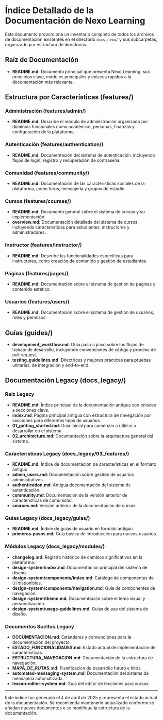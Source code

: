 
# Índice Detallado de la Documentación de Nexo Learning

Este documento proporciona un inventario completo de todos los archivos de documentación existentes en el directorio `docs_nexo/` y sus subcarpetas, organizado por estructura de directorios.

## Raíz de Documentación

- **README.md**: Documento principal que presenta Nexo Learning, sus principios clave, módulos principales y enlaces rápidos a la documentación más relevante.

## Estructura por Características (features/)

### Administración (features/admin/)

- **README.md**: Describe el módulo de administración organizado por dominios funcionales como académico, personas, finanzas y configuración de la plataforma.

### Autenticación (features/authentication/)

- **README.md**: Documentación del sistema de autenticación, incluyendo flujos de login, registro y recuperación de contraseña.

### Comunidad (features/community/)

- **README.md**: Documentación de las características sociales de la plataforma, como foros, mensajería y grupos de estudio.

### Cursos (features/courses/)

- **README.md**: Documento general sobre el sistema de cursos y su implementación.
- **overview.md**: Documentación detallada del sistema de cursos, incluyendo características para estudiantes, instructores y administradores.

### Instructor (features/instructor/)

- **README.md**: Describe las funcionalidades específicas para instructores, como creación de contenido y gestión de estudiantes.

### Páginas (features/pages/)

- **README.md**: Documentación sobre el sistema de gestión de páginas y contenido estático.

### Usuarios (features/users/)

- **README.md**: Documentación sobre el sistema de gestión de usuarios, roles y permisos.

## Guías (guides/)

- **development_workflow.md**: Guía paso a paso sobre los flujos de trabajo de desarrollo, incluyendo convenciones de código y proceso de pull request.
- **testing_guidelines.md**: Directrices y mejores prácticas para pruebas unitarias, de integración y end-to-end.

## Documentación Legacy (docs_legacy/)

### Raíz Legacy

- **README.md**: Índice principal de la documentación antigua con enlaces a secciones clave.
- **index.md**: Página principal antigua con estructura de navegación por secciones para diferentes tipos de usuarios.
- **01_getting_started.md**: Guía inicial para comenzar a utilizar o desarrollar en el sistema.
- **02_architecture.md**: Documentación sobre la arquitectura general del sistema.

### Características Legacy (docs_legacy/03_features/)

- **README.md**: Índice de documentación de características en el formato antiguo.
- **admin_users.md**: Documentación sobre gestión de usuarios administrativos.
- **authentication.md**: Antigua documentación del sistema de autenticación.
- **community.md**: Documentación de la versión anterior de características de comunidad.
- **courses.md**: Versión anterior de la documentación de cursos.

### Guías Legacy (docs_legacy/guias/)

- **README.md**: Índice de guías de usuario en formato antiguo.
- **primeros-pasos.md**: Guía básica de introducción para nuevos usuarios.

### Módulos Legacy (docs_legacy/modules/)

- **changelog.md**: Registro histórico de cambios significativos en la plataforma.
- **design-system/index.md**: Documentación principal del sistema de diseño.
- **design-system/components/index.md**: Catálogo de componentes de UI disponibles.
- **design-system/components/navigation.md**: Guía de componentes de navegación.
- **design-system/theme.md**: Documentación sobre el tema visual y personalización.
- **design-system/usage-guidelines.md**: Guías de uso del sistema de diseño.

### Documentos Sueltos Legacy

- **DOCUMENTACION.md**: Estándares y convenciones para la documentación del proyecto.
- **ESTADO_FUNCIONALIDADES.md**: Estado actual de implementación de características.
- **ESTRUCTURA_NAVEGACION.md**: Documentación de la estructura de navegación.
- **MAPA_DE_RUTAS.md**: Planificación de desarrollo futuro e hitos.
- **automated-messaging-system.md**: Documentación del sistema de mensajería automatizada.
- **lesson-editor-system.md**: Guía del editor de lecciones para cursos.

---

Este índice fue generado el 4 de abril de 2025 y representa el estado actual de la documentación. Se recomienda mantenerlo actualizado conforme se añadan nuevos documentos o se modifique la estructura de la documentación.
